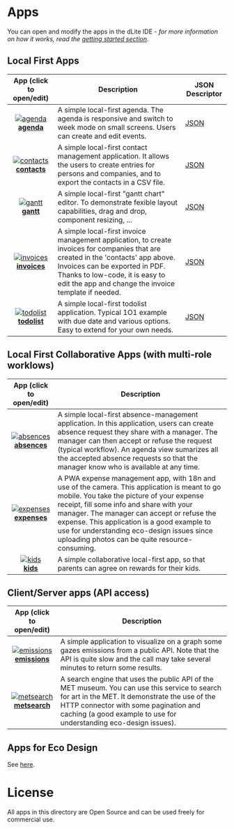 
# Apps

You can open and modify the apps in the dLite IDE - *for more information on how it works, read the [getting started section](../README.md#getting-started)*.

## Local First Apps

| App (click to open/edit)    | Description   | JSON Descriptor   |
| :-------------: | ------------- | ---- |
| [![agenda](https://img.icons8.com/stickers/100/planner.png)](https://platform.dlite.io/?src=https://raw.githubusercontent.com/cincheo/dlite/main/apps/agenda/agenda.json)<br>**[agenda](https://platform.dlite.io/?src=https://raw.githubusercontent.com/cincheo/dlite/main/apps/agenda/agenda.json)** | A simple local-first agenda. The agenda is responsive and switch to week mode on small screens. Users can create and edit events. | [JSON](agenda/agenda.json) | 
| [![contacts](https://img.icons8.com/stickers/100/contacts.png)](https://platform.dlite.io/?src=https://raw.githubusercontent.com/cincheo/dlite/main/apps/contacts/contacts.json)<br>**[contacts](https://platform.dlite.io/?src=https://raw.githubusercontent.com/cincheo/dlite/main/apps/contacts/contacts.json)** | A simple local-first contact management application. It allows the users to create entries for persons and companies, and to export the contacts in a CSV file. | [JSON](contacts/contacts.json) |
| [![gantt](https://img.icons8.com/stickers/100/gantt-chart.png)](https://platform.dlite.io/?src=https://raw.githubusercontent.com/cincheo/dlite/main/apps/gantt/gantt.json)<br>**[gantt](https://platform.dlite.io/?src=https://raw.githubusercontent.com/cincheo/dlite/main/apps/gantt/gantt.json)** | A simple local-first "gantt chart" editor. To demonstrate fexible layout capabilities, drag and drop, component resizing, ... | [JSON](gantt/gantt.json) |
| [![invoices](https://img.icons8.com/stickers/100/invoice.png)](https://platform.dlite.io/?src=https://raw.githubusercontent.com/cincheo/dlite/main/apps/invoices/invoices.json)<br>**[invoices](https://platform.dlite.io/?src=https://raw.githubusercontent.com/cincheo/dlite/main/apps/invoices/invoices.json)** | A simple local-first invoice management application, to create invoices for companies that are created in the 'contacts' app above. Invoices can be exported in PDF. Thanks to low-code, it is easy to edit the app and change the invoice template if needed. | [JSON](invoices/invoices.json) |
| [![todolist](https://img.icons8.com/stickers/100/todo-list.png)](https://platform.dlite.io/?src=https://raw.githubusercontent.com/cincheo/dlite/main/apps/todolist/todolist.json)<br>**[todolist](https://platform.dlite.io/?src=https://raw.githubusercontent.com/cincheo/dlite/main/apps/todolist/todolist.json)** | A simple local-first todolist application. Typical 1O1 example with due date and various options. Easy to extend for your own needs. | [JSON](todolist/todolist.json) |

## Local First Collaborative Apps (with multi-role worklows)

| App (click to open/edit)    | Description   |
| :-------------: | ------------- |
| [![absences](https://img.icons8.com/stickers/100/sun-lounger.png)](https://platform.dlite.io/?src=https://raw.githubusercontent.com/cincheo/dlite/main/apps/absences/absences.json)<br>**[absences](https://platform.dlite.io/?src=https://raw.githubusercontent.com/cincheo/dlite/main/apps/absences/absences.json)** | A simple local-first absence-management application. In this application, users can create absence request they share with a manager. The manager can then accept or refuse the request (typical workflow). An agenda view sumarizes all the accepted absence requests so that the manager know who is available at any time. | 
| [![expenses](https://img.icons8.com/stickers/100/purchase-order.png)](https://platform.dlite.io/?src=https://raw.githubusercontent.com/cincheo/dlite/main/apps/expenses/expenses.json)<br>**[expenses](https://platform.dlite.io/?src=https://raw.githubusercontent.com/cincheo/dlite/main/apps/expenses/expenses.json)** | A PWA expense management app, with 18n and use of the camera. This application is meant to go mobile. You take the picture of your expense receipt, fill some info and share with your manager. The manager can accept or refuse the expense. This application is a good example to use for understanding eco-design issues since uploading photos can be quite resource-consuming. | 
| [![kids](https://img.icons8.com/stickers/100/prize.png)](https://platform.dlite.io/?src=https://raw.githubusercontent.com/cincheo/dlite/main/apps/kids/kids.json)<br>**[kids](https://platform.dlite.io/?src=https://raw.githubusercontent.com/cincheo/dlite/main/apps/kids/kids.json)** | A simple collaborative local-first app, so that parents can agree on rewards for their kids. |

## Client/Server apps (API access)

| App (click to open/edit)    | Description   |
| :-------------: | ------------- |
| [![emissions](https://img.icons8.com/stickers/100/air-element.png)](https://platform.dlite.io/?src=https://raw.githubusercontent.com/cincheo/dlite/main/apps/emissions/emissions.json)<br>**[emissions](https://platform.dlite.io/?src=https://raw.githubusercontent.com/cincheo/dlite/main/apps/emissions/emissions.json)** | A simple application to visualize on a graph some gazes emissions from a public API. Note that the API is quite slow and the call may take several minutes to return some results. |
| [![metsearch](https://img.icons8.com/stickers/100/museum.png)](https://platform.dlite.io/?src=https://raw.githubusercontent.com/cincheo/dlite/main/apps/metsearch/metsearch.json)<br>**[metsearch](https://platform.dlite.io/?src=https://raw.githubusercontent.com/cincheo/dlite/main/apps/metsearch/metsearch.json)** | A search engine that uses the public API of the MET museum. You can use this service to search for art in the MET. It demonstrate the use of the HTTP connector with some pagination and caching (a good example to use for understanding eco-design issues). | 


## Apps for Eco Design

See [here](../eco-design/README.md).

# License

All apps in this directory are Open Source and can be used freely for commercial use.
